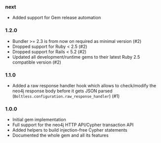 ### next

* Added support for Gem release automation

### 1.2.0

* Bundler >= 2.3 is from now on required as minimal version (#2)
* Dropped support for Ruby < 2.5 (#2)
* Dropped support for Rails < 5.2 (#2)
* Updated all development/runtime gems to their latest
  Ruby 2.5 compatible version (#2)

### 1.1.0

* Added a raw response handler hook which allows to check/modify the neo4j
  response body before it gets JSON parsed
  (`Boltless.configuration.raw_response_handler`) (#1)

### 1.0.0

* Initial gem implementation
* Full support for the neo4j HTTP API/Cypher transaction API
* Added helpers to build injection-free Cypher statements
* Documented the whole gem and all its features
